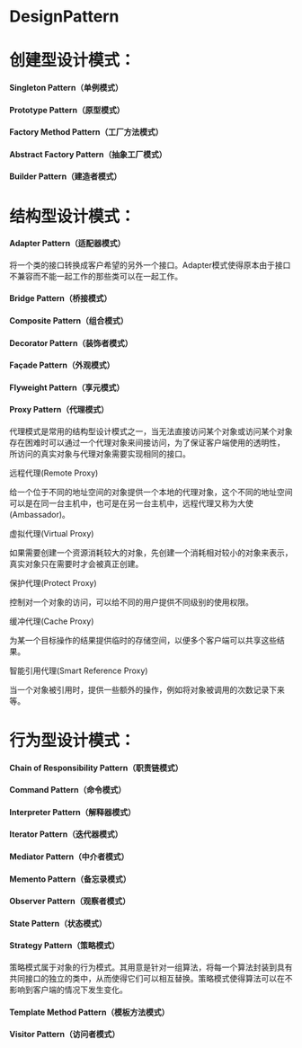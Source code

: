 # DesignPattern
# 创建型设计模式：
#### Singleton Pattern（单例模式）
#### Prototype Pattern（原型模式）
#### Factory Method Pattern（工厂方法模式）
#### Abstract Factory Pattern（抽象工厂模式）
#### Builder Pattern（建造者模式）
# 结构型设计模式：
#### Adapter Pattern（适配器模式）
将一个类的接口转换成客户希望的另外一个接口。Adapter模式使得原本由于接口不兼容而不能一起工作的那些类可以在一起工作。
#### Bridge Pattern（桥接模式）
#### Composite Pattern（组合模式）
#### Decorator Pattern（装饰者模式）
#### Façade Pattern（外观模式）
#### Flyweight Pattern（享元模式）
#### Proxy Pattern（代理模式）
代理模式是常用的结构型设计模式之一，当无法直接访问某个对象或访问某个对象存在困难时可以通过一个代理对象来间接访问，为了保证客户端使用的透明性，
所访问的真实对象与代理对象需要实现相同的接口。

远程代理(Remote Proxy)

给一个位于不同的地址空间的对象提供一个本地的代理对象，这个不同的地址空间可以是在同一台主机中，也可是在另一台主机中，远程代理又称为大使(Ambassador)。

虚拟代理(Virtual Proxy)

如果需要创建一个资源消耗较大的对象，先创建一个消耗相对较小的对象来表示，真实对象只在需要时才会被真正创建。

保护代理(Protect Proxy)

控制对一个对象的访问，可以给不同的用户提供不同级别的使用权限。

缓冲代理(Cache Proxy)

为某一个目标操作的结果提供临时的存储空间，以便多个客户端可以共享这些结果。

智能引用代理(Smart Reference Proxy)

当一个对象被引用时，提供一些额外的操作，例如将对象被调用的次数记录下来等。
# 行为型设计模式：
#### Chain of Responsibility Pattern（职责链模式）
#### Command Pattern（命令模式）
#### Interpreter Pattern（解释器模式）
#### Iterator Pattern（迭代器模式）
#### Mediator Pattern（中介者模式）
#### Memento Pattern（备忘录模式）
#### Observer Pattern（观察者模式）
#### State Pattern（状态模式）
#### Strategy Pattern（策略模式）
策略模式属于对象的行为模式。其用意是针对一组算法，将每一个算法封装到具有共同接口的独立的类中，从而使得它们可以相互替换。策略模式使得算法可以在不影响到客户端的情况下发生变化。
#### Template Method Pattern（模板方法模式）
#### Visitor Pattern（访问者模式）
